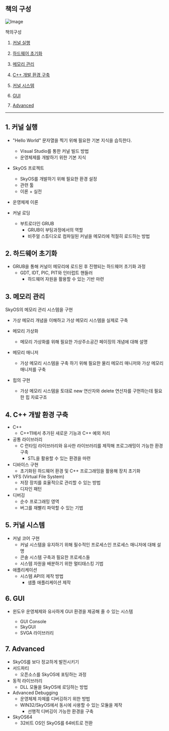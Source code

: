 ## 책의 구성

![Image](https://i.imgur.com/oCtWyvK.png)

책의구성

1. [커널 실행](##1.-커널-실행)

2. [하드웨어 초기화](##2.-하드웨어-초기화)

3. [메모리 관리](##3.-메모리-관리)

4. [C++ 개발 환경 구축](##4.-C++-개발-환경-구축)

5. [커널 시스템](##5.-커널-시스템)
6. [GUI](##6.-GUI)
7. [Advanced](##7.-Advanced)



<hr>

## 1. 커널 실행

- "Hello World" 문자열을 찍기 위해 필요한 기본 지식을 습득한다.

  - Visual Studio를 통한 커널 빌드 방법
  - 운영체제를 개발하기 위한 기본 지식

  

- SkyOS 프로젝트

  - SkyOS를 개발하기 위해 필요한 환경 설정 
  - 관련 툴
  - 이론 + 실전

- 운영체제 이론

- 커널 로딩

  - 부트로더인 GRUB
    - GRUB이 부팅과정에서의 역할
    - 비주얼 스튜디오로 컴파일된 커널을 메모리에 적절히 로드하는 방법



## 2. 하드웨어 초기화

- GRUB을 통해 커널이 메모리에 로드된 후 진행되는 하드웨어 초기화 과정
  - GDT, IDT, PIC, PIT와 인터럽트 핸들러
    - 하드웨어 자원을 활용할 수 있는 기반 마련



## 3.  메모리 관리

SkyOS의 메모리 관리 시스템을 구현

- 가상 메모리 개념을 이해하고 가상 메모리 시스템을 실제로 구축



- 메모리 가상화
  - 메모리 가상화를 위해 필요한 가상주소공간 페이징의 개념에 대해 설명
- 메모리 매니저
  - 가상 메모리 시스템을 구축 하기 위해 필요한 물리 메모리 매니저와 가상 메모리 매니저를 구축
- 힙의 구현
  - 가상 메모리 시스템을 토대로 new 연산자와 delete 연산자를 구현하는데 필요한 힙 자료구조



## 4. C++ 개발 환경 구축

- C++
  - C++11에서 추가된 새로운 기능과 C++ 예외 처리
- 공통 라이브러리
  - C 런타임 라이브러리와 유사한 라이브러리를 제작해 프로그래밍이 가능한 환경 구축
    - STL을 활용할 수 있는 환경을 마련
- 디바이스 구현
  - 초기화된 하드웨어 환경 및 C++ 프로그래밍을 활용해 장치 초기화
- VFS (Virtual File System)
  - 저장 장치를 효율적으로 관리할 수 있는 방법
  - 디자인 패턴
- 디버깅
  - 순수 프로그래밍 영역
  - 버그를 재빨리 파악할 수 있는 기법



## 5. 커널 시스템

- 커널 코어 구현
  - 커널 시스템을 유지하기 위해 필수적인 프로세스인 프로세스 매니저에 대해 설명
  - 콘솔 시스템 구축과 필요한 프로세스들
  - 시스템 자원을 배분하기 위한 멀티태스킹 기법
- 애플리케이션
  - 시스템 API의 제작 방법
    - 샘플 애플리케이션 제작



## 6. GUI

- 윈도우 운영체제와 유사하게 GUI 환경을 제공해 줄 수 있는 시스템

  - GUI Console
  - SkyGUI
  - SVGA 라이브러리

  

## 7. Advanced

- SkyOS를 보다 정교하게 발전시키기 
- 서드파티
  - 오픈소스를 SkyOS에 포팅하는 과정
- 동적 라이브러리
  - DLL 모듈을 SkyOS에 로딩하는 방법
- Advanced Debugging
  - 운영체제 자체를 디버깅하기 위한 방법
  - WIN32/SkyOS에서 동시에 사용할 수 있는 모듈을 제작
    - 선행적 디버깅이 가능한 환경을 구축
- SkyOS64
  - 32비트 OS인 SkyOS를 64비트로 전환